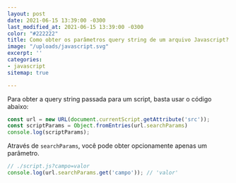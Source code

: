 ```yaml
---
layout: post
date: 2021-06-15 13:39:00 -0300
last_modified_at: 2021-06-15 13:39:00 -0300
color: "#222222"
title: Como obter os parâmetros query string de um arquivo Javascript?
image: "/uploads/javascript.svg"
excerpt: ''
categories:
- javascript
sitemap: true

---
```

Para obter a query string passada para um script, basta usar o código abaixo:

```javascript
const url = new URL(document.currentScript.getAttribute('src'));
const scriptParams = Object.fromEntries(url.searchParams)
console.log(scriptParams);
```

Através de `searchParams`, você pode obter opcionamente apenas um parâmetro.

```javascript
// ./script.js?campo=valor
console.log(url.searchParams.get('campo')); // 'valor'
```